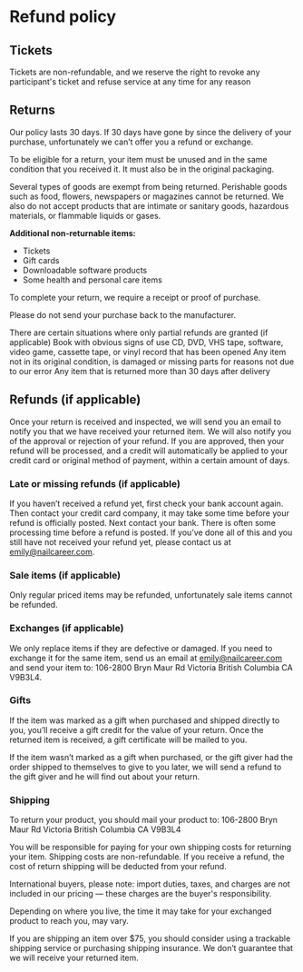
# Refund policy

## Tickets

Tickets are non-refundable, and we reserve the right to revoke any participant's ticket and refuse service at any time for any reason

## Returns

Our policy lasts 30 days. If 30 days have gone by since the delivery of your purchase, unfortunately we can’t offer you a refund or exchange.

To be eligible for a return, your item must be unused and in the same condition that you received it. It must also be in the original packaging.

Several types of goods are exempt from being returned. Perishable goods such as food, flowers, newspapers or magazines cannot be returned. We also do not accept products that are intimate or sanitary goods, hazardous materials, or flammable liquids or gases.

**Additional non-returnable items:**
- Tickets
- Gift cards
- Downloadable software products 
- Some health and personal care items 

To complete your return, we require a receipt or proof of purchase.

Please do not send your purchase back to the manufacturer.

There are certain situations where only partial refunds are granted (if applicable) 
Book with obvious signs of use 
CD, DVD, VHS tape, software, video game, cassette tape, or vinyl record that has been opened 
Any item not in its original condition, is damaged or missing parts for reasons not due to our error 
Any item that is returned more than 30 days after delivery

## Refunds (if applicable)

Once your return is received and inspected, we will send you an email to notify you that we have received your returned item. We will also notify you of the approval or rejection of your refund. 
If you are approved, then your refund will be processed, and a credit will automatically be applied to your credit card or original method of payment, within a certain amount of days.

### Late or missing refunds (if applicable)

If you haven’t received a refund yet, first check your bank account again. 
Then contact your credit card company, it may take some time before your refund is officially posted. 
Next contact your bank. There is often some processing time before a refund is posted. 
If you’ve done all of this and you still have not received your refund yet, please contact us at emily@nailcareer.com.

### Sale items (if applicable)

Only regular priced items may be refunded, unfortunately sale items cannot be refunded.

### Exchanges (if applicable)

We only replace items if they are defective or damaged. If you need to exchange it for the same item, send us an email at emily@nailcareer.com and send your item to: 106-2800 Bryn Maur Rd Victoria British Columbia CA V9B3L4.

### Gifts

If the item was marked as a gift when purchased and shipped directly to you, you’ll receive a gift credit for the value of your return. Once the returned item is received, a gift certificate will be mailed to you.

If the item wasn’t marked as a gift when purchased, or the gift giver had the order shipped to themselves to give to you later, we will send a refund to the gift giver and he will find out about your return.

### Shipping

To return your product, you should mail your product to: 106-2800 Bryn Maur Rd Victoria British Columbia CA V9B3L4

You will be responsible for paying for your own shipping costs for returning your item. Shipping costs are non-refundable. If you receive a refund, the cost of return shipping will be deducted from your refund.

International buyers, please note: import duties, taxes, and charges are not included in our pricing — these charges are the buyer's responsibility.

Depending on where you live, the time it may take for your exchanged product to reach you, may vary.

If you are shipping an item over $75, you should consider using a trackable shipping service or purchasing shipping insurance. We don’t guarantee that we will receive your returned item.
